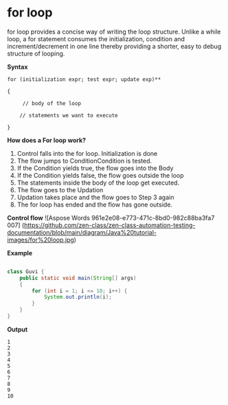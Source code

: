 

# for loop

for loop provides a concise way of writing the loop structure. Unlike a while loop, a for statement consumes the initialization, condition and increment/decrement in one line thereby providing a shorter, easy to debug structure of looping.

**Syntax**
~~~
for (initialization expr; test expr; update exp)**

{

     // body of the loop

    // statements we want to execute

}

~~~
**How does a For loop work?**  

1. Control falls into the for loop. Initialization is done
1. The flow jumps to ConditionCondition is tested. 
1. If the Condition yields true, the flow goes into the Body
1. If the Condition yields false, the flow goes outside the loop
1. The statements inside the body of the loop get executed.
1. The flow goes to the Updation
1. Updation takes place and the flow goes to Step 3 again
1. The for loop has ended and the flow has gone outside.

**Control flow**
![Aspose Words 961e2e08-e773-471c-8bd0-982c88ba3fa7 007] (https://github.com/zen-class/zen-class-automation-testing-documentation/blob/main/diagram/Java%20tutorial-images/for%20loop.jpg)

**Example**

~~~java

class Guvi {
    public static void main(String[] args)
    {
        for (int i = 1; i <= 10; i++) {
            System.out.println(i);
        }
    }
}
~~~

**Output**

~~~
1
2
3
4
5
6
7
8
9
10
~~~
